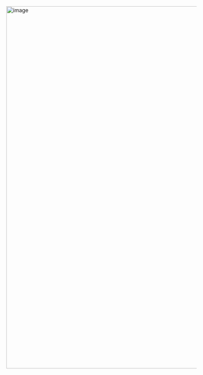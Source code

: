<img width="960" alt="image" src="https://github.com/user-attachments/assets/fec98bf9-27ba-4ed9-9125-0271f3b869dc" />


